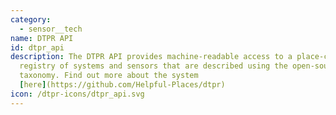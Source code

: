 ```yaml
---
category: 
  - sensor__tech
name: DTPR API
id: dtpr_api
description: The DTPR API provides machine-readable access to a place-centric
  registry of systems and sensors that are described using the open-source DTPR
  taxonomy. Find out more about the system
  [here](https://github.com/Helpful-Places/dtpr)
icon: /dtpr-icons/dtpr_api.svg
---
```

